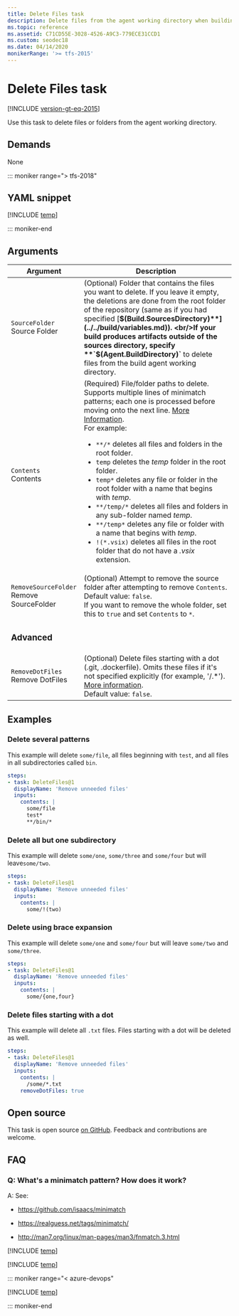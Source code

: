 ```yaml
---
title: Delete Files task
description: Delete files from the agent working directory when building code in Azure Pipelines and Team Foundation Server (TFS)
ms.topic: reference
ms.assetid: C71CD55E-3028-4526-A9C3-779ECE31CCD1
ms.custom: seodec18
ms.date: 04/14/2020
monikerRange: '>= tfs-2015'
---
```


# Delete Files task

[!INCLUDE [version-gt-eq-2015](../../../includes/version-gt-eq-2015.md)]

Use this task to delete files or folders from the agent working directory.

## Demands

None

::: moniker range="> tfs-2018"

## YAML snippet

[!INCLUDE [temp](../includes/yaml/DeleteFilesV1.md)]

::: moniker-end

## Arguments

|Argument|Description|
|--- |--- |
|`SourceFolder`<br/>Source Folder|(Optional) Folder that contains the files you want to delete. If you leave it empty, the deletions are done from the root folder of the repository (same as if you had specified [**$(Build.SourcesDirectory)**](../../build/variables.md)). <br/>If your build produces artifacts outside of the sources directory, specify **`$(Agent.BuildDirectory)`** to delete files from the build agent working directory.|
|`Contents`<br/>Contents|(Required) File/folder paths to delete. Supports multiple lines of minimatch patterns; each one is processed before moving onto the next line. [More Information](../file-matching-patterns.md). <br/> For example:<ul><li><code>\*\*/\*</code> deletes all files and folders in the root folder.</li><li><code>temp</code> deletes the <em>temp</em> folder in the root folder.</li><li><code>temp\*</code> deletes any file or folder in the root folder with a name that begins with <em>temp</em>.</li><li><code>\*\*/temp/\*</code> deletes all files and folders in any sub-folder named <em>temp</em>.</li><li><code>\*\*/temp\*</code> deletes any file or folder with a name that begins with <em>temp</em>.</li><li><code>!(\*.vsix)</code> deletes all files in the root folder that do not have a <em>.vsix</em> extension.</li></ul>|
|`RemoveSourceFolder`<br/>Remove SourceFolder|(Optional) Attempt to remove the source folder after attempting to remove `Contents`.<br/>Default value: `false`.<br/>If you want to remove the whole folder, set this to `true` and set `Contents` to `*`.|
| <h3>Advanced</h3>|
|`RemoveDotFiles`<br/>Remove DotFiles|(Optional) Delete files starting with a dot (.git, .dockerfile). Omits these files if it's not specified explicitly (for example, '/.*'). [More information](https://github.com/isaacs/minimatch#dot).<br/>Default value: `false`.|
## Examples

### Delete several patterns

This example will delete `some/file`, all files beginning with `test`, and all files in all subdirectories called `bin`.

```yaml
steps:
- task: DeleteFiles@1
  displayName: 'Remove unneeded files'
  inputs:
    contents: |
      some/file
      test*
      **/bin/*
```

### Delete all but one subdirectory

This example will delete `some/one`, `some/three` and  `some/four` but will leave`some/two`.

```yaml
steps:
- task: DeleteFiles@1
  displayName: 'Remove unneeded files'
  inputs:
    contents: |
      some/!(two)
```

### Delete using brace expansion

This example will delete `some/one` and `some/four` but will leave `some/two` and `some/three`.

```yaml
steps:
- task: DeleteFiles@1
  displayName: 'Remove unneeded files'
  inputs:
    contents: |
      some/{one,four}
```

### Delete files starting with a dot

This example will delete all `.txt` files. Files starting with a dot will be deleted as well.

```yaml
steps:
- task: DeleteFiles@1
  displayName: 'Remove unneeded files'
  inputs:
    contents: |
      /some/*.txt
    removeDotFiles: true
```

## Open source

This task is open source [on GitHub](https://github.com/Microsoft/azure-pipelines-tasks). Feedback and contributions are welcome.

## FAQ

<!-- BEGINSECTION class="md-qanda" -->

### Q: What's a minimatch pattern? How does it work?

A: See: 

* https://github.com/isaacs/minimatch 

* https://realguess.net/tags/minimatch/

* http://man7.org/linux/man-pages/man3/fnmatch.3.html

<!-- [!INCLUDE [temp](../includes/build-step-common-qa.md)] -->

[!INCLUDE [temp](../includes/build-step-common-qa.md)]

[!INCLUDE [temp](../../includes/qa-agents.md)]

::: moniker range="< azure-devops"

[!INCLUDE [temp](../../includes/qa-versions.md)]

::: moniker-end


<!-- ENDSECTION -->
